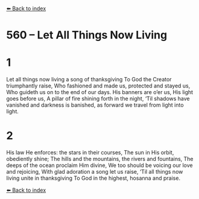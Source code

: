 [⬅️ Back to index](../README.md)

# 560 – Let All Things Now Living


# 1
Let all things now living a song of thanksgiving
To God the Creator triumphantly raise,
Who fashioned and made us, protected and stayed us,
Who guideth us on to the end of our days.
His banners are o’er us,
His light goes before us,
A pillar of fire shining forth in the night,
‘Til shadows have vanished and darkness is banished,
as forward we travel from light into light.

# 2
His law He enforces: the stars in their courses,
The sun in His orbit, obediently shine;
The hills and the mountains, the rivers and fountains,
The deeps of the ocean proclaim Him divine,
We too should be voicing our love and rejoicing,
With glad adoration a song let us raise,
‘Til all things now living unite in thanksgiving
To God in the highest, hosanna and praise.

[⬅️ Back to index](../README.md)
